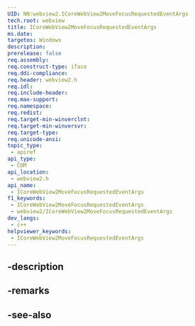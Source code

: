 ```yaml
---
UID: NN:webview2.ICoreWebView2MoveFocusRequestedEventArgs
tech.root: webview
title: ICoreWebView2MoveFocusRequestedEventArgs
ms.date: 
targetos: Windows
description: 
prerelease: false
req.assembly: 
req.construct-type: iface
req.ddi-compliance: 
req.header: webview2.h
req.idl: 
req.include-header: 
req.max-support: 
req.namespace: 
req.redist: 
req.target-min-winverclnt: 
req.target-min-winversvr: 
req.target-type: 
req.unicode-ansi: 
topic_type:
 - apiref
api_type:
 - COM
api_location:
 - webview2.h
api_name:
 - ICoreWebView2MoveFocusRequestedEventArgs
f1_keywords:
 - ICoreWebView2MoveFocusRequestedEventArgs
 - webview2/ICoreWebView2MoveFocusRequestedEventArgs
dev_langs:
 - c++
helpviewer_keywords:
 - ICoreWebView2MoveFocusRequestedEventArgs
---
```


## -description

## -remarks

## -see-also

